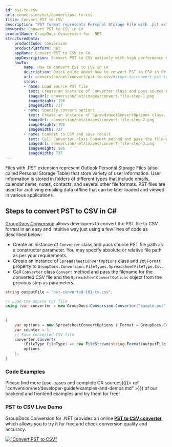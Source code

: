 ```yaml
---
id: pst-to-csv
url: conversion/net/convert/pst-to-csv
title: Convert PST to CSV
description: "PST format represents Personal Storage File with .pst extension. Learn how to convert PST to CSV file programmatically in C# language using GroupDocs.Conversion for .NET library."
keywords: Convert PST to CSV in C#
productName: GroupDocs.Conversion for .NET
structuredData:
    productCode: conversion
    productPlatform: net
    appName: Convert PST to CSV in C#
    appDescription: Convert PST to CSV natively with high performance using C# language and server side GroupDocs.Conversion for .NET APIs, without the use of any software like Microsoft or Open Office.
    howTo:
        name: How to convert PST to CSV in C# 
        description: Quick guide about how to convert PST to CSV in C# with high performance and accuracy.
        url: conversion/net/convert/pst-to-csv/#steps-to-convert-pst-to-csv-in-c
        steps:
        - name: Load source PST file 
          text: Create an instance of Converter class and pass source PST file path as a constructor parameter. You may specify absolute or relative file path as per your requirements. 
          imageUrl: conversion/net/images/convert-file-step-1.png
          imageHeight: 196
          imageWidth: 737
        - name: Specify convert options 
          text: Create an instance of SpreadsheetConvertOptions class.
          imageUrl: conversion/net/images/convert-file-step-2.png
          imageHeight: 196
          imageWidth: 737
        - name: Convert to CSV and save result 
          text: Call Converter class Convert method and pass the filename for the converted HTML file and the SpreadsheetConvertOptions object from the previous step as parameters.
          imageUrl: conversion/net/images/convert-file-step-3.png
          imageHeight: 196
          imageWidth: 737
---
```


Files with .PST extension represent Outlook Personal Storage Files (also called Personal Storage Table) that store variety of user information. User information is stored in folders of different types that include emails, calendar items, notes, contacts, and several other file formats. PST files are used for archiving emailing data offline that can be later loaded and viewed in various applications.

## Steps to convert PST to CSV in C#

[GroupDocs.Conversion](https://products.groupdocs.com/conversion/net) allows developers to convert the PST file to CSV format in an easy and intuitive way just using a few lines of code as described below:

* Create an instance of `Converter` class and pass source PST file path as a constructor parameter. You may specify absolute or relative file path as per your requirements. 
* Create an instance of `SpreadsheetConvertOptions` class and set `Format` property to `GroupDocs.Conversion.FileTypes.SpreadsheetFileType.Csv`.
* Call `Converter` class `Convert` method and pass the filename for the converted CSV file and the `SpreadsheetConvertOptions` object from the previous step as parameters.

```csharp
string outputFile = "pst-converted-{0}-to.csv";

// Load the source PST file
using (var converter = new GroupDocs.Conversion.Converter("sample.pst", fileType => fileType == PersonalStorageFileType.Pst
                                                                                                    ? new PersonalStorageLoadOptions()
                                                                                                    : null))
{
    var options = new SpreadsheetConvertOptions { Format = GroupDocs.Conversion.FileTypes.SpreadsheetFileType.Csv };
	var counter = 1;
    // Save converted CSV file
    converter.Convert(
		(FileType fileType) => new FileStream(string.Format(outputFile, counter++), FileMode.Create),
        options
    );            
}
```

### Code Examples

Please find more [use-cases and complete C# sources]({{< ref "conversion/net/developer-guide/examples-and-demos.md" >}}) of our backend and frontend examples and try them for free!

### PST to CSV Live Demo

GroupDocs.Conversion for .NET provides an online [**PST to CSV converter**](https://products.groupdocs.app/conversion/pst-to-csv), which allows you to try it for free and check conversion quality and accuracy.

[!["Convert PST to CSV"](conversion/net/images/convert-to-csv/convert-pst-to-csv.png)](https://products.groupdocs.app/conversion/pst-to-csv)
